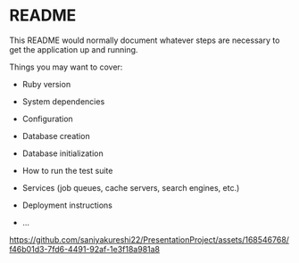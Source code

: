 # README

This README would normally document whatever steps are necessary to get the
application up and running.

Things you may want to cover:

* Ruby version

* System dependencies

* Configuration

* Database creation

* Database initialization

* How to run the test suite

* Services (job queues, cache servers, search engines, etc.)

* Deployment instructions

* ...


https://github.com/saniyakureshi22/PresentationProject/assets/168546768/f46b01d3-7fd6-4491-92af-1e3f18a981a8

